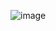![image](https://github.com/a743166290/DragHeadPortrait/blob/master/demo/src/main/res/gif/2017-09-04-01mzdrag.gif)